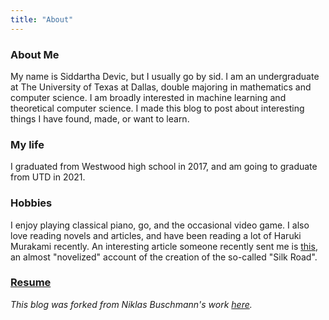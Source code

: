 ```yaml
---
title: "About"
---
```


### About Me

My name is Siddartha Devic, but I usually go by sid. I am an undergraduate at The University of Texas at Dallas, double majoring in mathematics and computer science. I am broadly interested in machine learning and theoretical computer science. I made this blog to post about interesting things I have found, made, or want to learn. 


### My life

I graduated from Westwood high school in 2017, and am going to graduate from UTD in 2021. 


### Hobbies
I enjoy playing classical piano, go, and the occasional video game. I also love reading novels and articles, and have been reading a lot of Haruki Murakami recently. An interesting article someone recently sent me is [this](https://www.wired.com/2015/04/silk-road-1/), an almost "novelized" account of the creation of the so-called "Silk Road".


### [Resume](/assets/Resume.pdf)

_This blog was forked from Niklas Buschmann's work [here](https://github.com/niklasbuschmann/contrast)._
